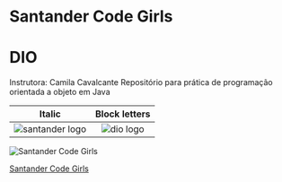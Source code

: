 # Santander Code Girls
# DIO

 Instrutora: Camila Cavalcante
 Repositório para prática de programação orientada a objeto em Java

| Italic             |  Block letters |
:-------------------------:|:-------------------------:
 ![santander logo](https://www.jornaldocomercio.com/_midias/jpg/2021/03/08/download-9264519.jpg) |![dio logo](https://pro-becas-images-s3.s3.eu-west-1.amazonaws.com/public_documents/97e12480-580b-42f9-84ca-b7d81e784ed9)

 
 ![Santander Code Girls](https://i.ytimg.com/vi/SikamAcuvwU/maxresdefault.jpg)

 [Santander Code Girls](https://www.youtube.com/watch?v=SikamAcuvwU)